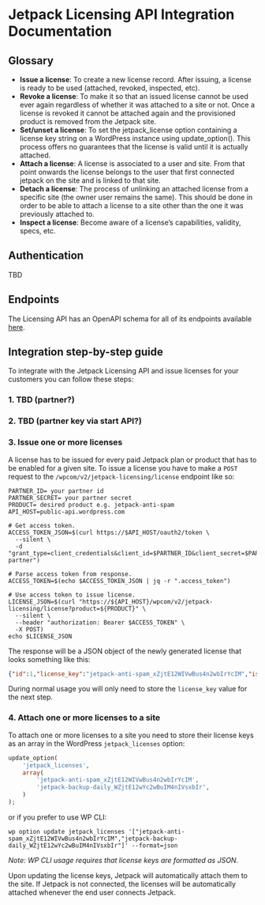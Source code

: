 # Jetpack Licensing API Integration Documentation

## Glossary

- **Issue a license**: To create a new license record. After issuing, a license is ready to be used (attached, revoked, inspected, etc).
- **Revoke a license**: To make it so that an issued license cannot be used ever again regardless of whether it was attached to a site or not. Once a license is revoked it cannot be attached again and the provisioned product is removed from the Jetpack site.
- **Set/unset a license**: To set the jetpack_license option containing a license key string on a WordPress instance using update_option(). This process offers no guarantees that the license is valid until it is actually attached.
- **Attach a license**: A license is associated to a user and site. From that point onwards the license belongs to the user that first connected jetpack on the site and is linked to that site.
- **Detach a license**: The process of unlinking an attached license from a specific site (the owner user remains the same). This should be done in order to be able to attach a license to a site other than the one it was previously attached to.
- **Inspect a license**: Become aware of a license’s capabilities, validity, specs, etc.

## Authentication

TBD

## Endpoints

The Licensing API has an OpenAPI schema for all of its endpoints available [here](https://github.com/Automattic/jetpack-licensing-api/blob/master/spec.yml).

## Integration step-by-step guide

To integrate with the Jetpack Licensing API and issue licenses for your customers you can follow these steps:

### 1. TBD (partner?)

### 2. TBD (partner key via start API?)

### 3. Issue one or more licenses

A license has to be issued for every paid Jetpack plan or product that has to be enabled for a given site. To issue a license you have to make a `POST` request to the `/wpcom/v2/jetpack-licensing/license` endpoint like so:
```shell script
PARTNER_ID= your partner id
PARTNER_SECRET= your partner secret
PRODUCT= desired product e.g. jetpack-anti-spam
API_HOST=public-api.wordpress.com

# Get access token.
ACCESS_TOKEN_JSON=$(curl https://$API_HOST/oauth2/token \
  --silent \
  -d "grant_type=client_credentials&client_id=$PARTNER_ID&client_secret=$PARTNER_SECRET&scope=jetpack-partner")

# Parse access token from response.
ACCESS_TOKEN=$(echo $ACCESS_TOKEN_JSON | jq -r ".access_token")

# Use access token to issue license.
LICENSE_JSON=$(curl "https://${API_HOST}/wpcom/v2/jetpack-licensing/license?product=${PRODUCT}" \
  --silent \
  --header "authorization: Bearer $ACCESS_TOKEN" \
  -X POST)
echo $LICENSE_JSON
```
The response will be a JSON object of the newly generated license that looks something like this:
```json
{"id":1,"license_key":"jetpack-anti-spam_xZjtE12WIVwBus4n2wbIrYcIM","issued_at":"2020-09-08 16:14:58","revoked_at":null}
```
During normal usage you will only need to store the `license_key` value for the next step.

### 4. Attach one or more licenses to a site

To attach one or more licenses to a site you need to store their license keys as an array in the WordPress `jetpack_licenses` option:
```php
update_option(
    'jetpack_licenses',
    array(
        'jetpack-anti-spam_xZjtE12WIVwBus4n2wbIrYcIM',
        'jetpack-backup-daily_WZjtE12wYc2wBuIM4nIVsxbIr',
    )
);
```
or if you prefer to use WP CLI:
```shell script
wp option update jetpack_licenses '["jetpack-anti-spam_xZjtE12WIVwBus4n2wbIrYcIM","jetpack-backup-daily_WZjtE12wYc2wBuIM4nIVsxbIr"]' --format=json
```
_Note: WP CLI usage requires that license keys are formatted as JSON._

Upon updating the license keys, Jetpack will automatically attach them to the site. If Jetpack is not connected, the licenses will be automatically attached whenever the end user connects Jetpack.
